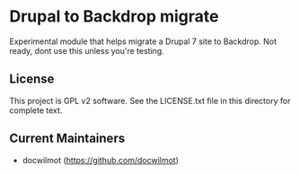 Drupal to Backdrop migrate
===============================

Experimental module that helps migrate a Drupal 7 site to Backdrop.
Not ready, dont use this unless you're testing.


License
-------

This project is GPL v2 software. See the LICENSE.txt file in this directory for
complete text.

Current Maintainers
-------------------

- docwilmot (https://github.com/docwilmot)

